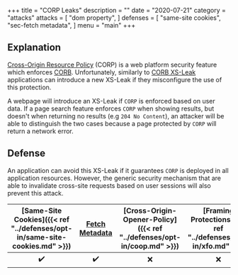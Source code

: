 +++
title = "CORP Leaks"
description = ""
date = "2020-07-21"
category = "attacks"
attacks = [
    "dom property",
]
defenses = [
    "same-site cookies",
    "sec-fetch metadata",
]
menu = "main"
+++

## Explanation

[Cross-Origin Resource Policy](https://TODO) (CORP) is a web platform security feature which enforces [CORB](https://TODO). Unfortunately, similarly to [CORB XS-Leak](https://TODO) applications can introduce a new XS-Leak if they misconfigure the use of this protection.

A webpage will introduce an XS-Leak if `CORP` is enforced based on user data. If a page search feature enforces `CORP` when showing results, but doesn't when returning no results (e.g `204 No Content`), an attacker will be able to distinguish the two cases because a page protected by `CORP` will return a network error.

## Defense

An application can avoid this XS-Leak if it guarantees `CORP` is deployed in all application resources. However, the generic security mechanism that are able to invalidate cross-site requests based on user sessions will also prevent this attack.

| [Same-Site Cookies]({{< ref "../defenses/opt-in/same-site-cookies.md" >}})  | [Fetch Metadata](https://TODO)  | [Cross-Origin-Opener-Policy]({{< ref "../defenses/opt-in/coop.md" >}})  |  [Framing Protections]({{< ref "../defenses/opt-in/xfo.md" >}}) |
|:------------------:|:---------------:|:-----:|:--------------------:|
|         ✔️         |      ✔️         |  ❌   |          ❌         |